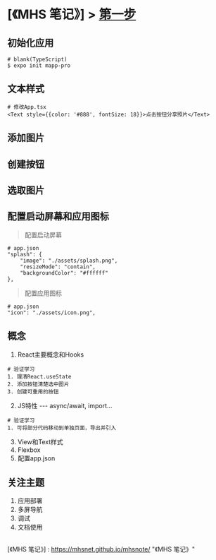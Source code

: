 # [《MHS 笔记》] > [第一步]

## 初始化应用
```
# blank(TypeScript)
$ expo init mapp-pro
```

## 文本样式
```
# 修改App.tsx
<Text style={{color: '#888', fontSize: 18}}>点击按钮分享照片</Text>
```

## 添加图片

## 创建按钮

## 选取图片

## 配置启动屏幕和应用图标
> 配置启动屏幕
```
# app.json
"splash": {
    "image": "./assets/splash.png",
    "resizeMode": "contain",
    "backgroundColor": "#ffffff"
},
```
> 配置应用图标
```
# app.json
"icon": "./assets/icon.png",
```

## 概念
1. React主要概念和Hooks
```
# 验证学习
1. 理清React.useState
2. 添加按钮清楚选中图片
3. 创建可重用的按钮
```
2. JS特性 --- async/await, import...
```
# 验证学习
1. 可将部分代码移动到单独页面，导出并引入 
```
3. View和Text样式
4. Flexbox
5. 配置app.json

## 关注主题
1. 应用部署
2. 多屏导航
3. 调试
4. 文档使用



## 
[《MHS 笔记》] : https://mhsnet.github.io/mhsnote/ "《MHS 笔记》"

[第一步]: https://mhsnet.github.io/mhsnote/framework/react-native/expo/tutorial/first-steps.html "第一步"